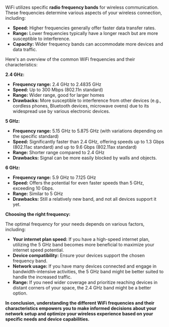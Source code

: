WiFi utilizes specific **radio frequency bands** for wireless communication. These frequencies determine various aspects of your wireless connection, including:

- **Speed:** Higher frequencies generally offer faster data transfer rates.
- **Range:** Lower frequencies typically have a longer reach but are more susceptible to interference.
- **Capacity:** Wider frequency bands can accommodate more devices and data traffic.

Here's an overview of the common WiFi frequencies and their characteristics:

**2.4 GHz:**

- **Frequency range:** 2.4 GHz to 2.4835 GHz
- **Speed:** Up to 300 Mbps (802.11n standard)
- **Range:** Wider range, good for larger homes
- **Drawbacks:** More susceptible to interference from other devices (e.g., cordless phones, Bluetooth devices, microwave ovens) due to its widespread use by various electronic devices.

**5 GHz:**

- **Frequency range:** 5.15 GHz to 5.875 GHz (with variations depending on the specific standard)
- **Speed:** Significantly faster than 2.4 GHz, offering speeds up to 1.3 Gbps (802.11ac standard) and up to 9.6 Gbps (802.11ax standard)
- **Range:** Shorter range compared to 2.4 GHz
- **Drawbacks:** Signal can be more easily blocked by walls and objects.

**6 GHz:**

- **Frequency range:** 5.9 GHz to 7.125 GHz
- **Speed:** Offers the potential for even faster speeds than 5 GHz, exceeding 10 Gbps.
- **Range:** Similar to 5 GHz
- **Drawbacks:** Still a relatively new band, and not all devices support it yet.

**Choosing the right frequency:**

The optimal frequency for your needs depends on various factors, including:

- **Your internet plan speed:** If you have a high-speed internet plan, utilizing the 5 GHz band becomes more beneficial to maximize your internet speed potential.
- **Device compatibility:** Ensure your devices support the chosen frequency band.
- **Network usage:** If you have many devices connected and engage in bandwidth-intensive activities, the 5 GHz band might be better suited to handle the increased traffic.
- **Range:** If you need wider coverage and prioritize reaching devices in distant corners of your space, the 2.4 GHz band might be a better option.

**In conclusion, understanding the different WiFi frequencies and their characteristics empowers you to make informed decisions about your network setup and optimize your wireless experience based on your specific needs and device capabilities.**